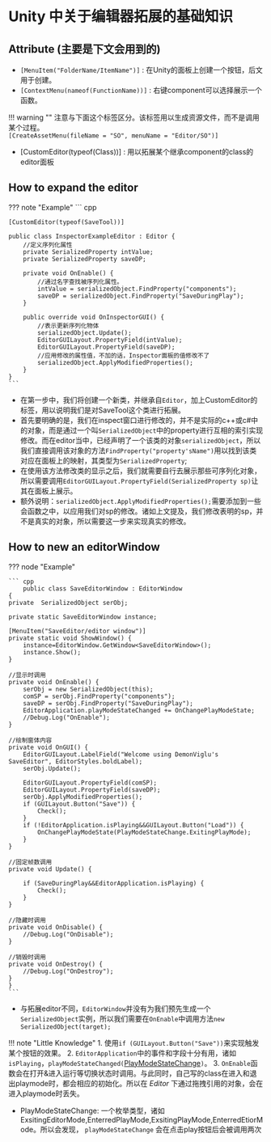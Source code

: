 # Unity 中关于编辑器拓展的基础知识


## Attribute (主要是下文会用到的)

- `[MenuItem("FolderName/ItemName")]` : 在Unity的面板上创建一个按钮，后文用于创建。
- `[ContextMenu(nameof(FunctionName))]` : 右键component可以选择展示一个函数。

!!! warning ""
    注意与下面这个标签区分。该标签用以生成资源文件，而不是调用某个过程。<br/>
    `[CreateAssetMenu(fileName = "SO", menuName = "Editor/SO")]` 

- [CustomEditor(typeof(Class))] : 用以拓展某个继承component的class的editor面板
## How to expand the editor

??? note "Example"
    ``` cpp

    [CustomEditor(typeof(SaveTool))]

    public class InspectorExampleEditor : Editor {
        //定义序列化属性
        private SerializedProperty intValue;
        private SerializedProperty saveDP;

        private void OnEnable() {
            //通过名字查找被序列化属性。
            intValue = serializedObject.FindProperty("components");
            saveDP = serializedObject.FindProperty("SaveDuringPlay");
        }

        public override void OnInspectorGUI() {
            //表示更新序列化物体
            serializedObject.Update();
            EditorGUILayout.PropertyField(intValue);
            EditorGUILayout.PropertyField(saveDP);
            //应用修改的属性值，不加的话，Inspector面板的值修改不了
            serializedObject.ApplyModifiedProperties();
        }
    }
    ```


- 在第一步中，我们将创建一个新类，并继承自`Editor`，加上CustomEditor的标签，用以说明我们是对SaveTool这个类进行拓展。
- 首先要明确的是，我们在inspect窗口进行修改的，并不是实际的c++或c#中的对象，而是通过一个叫`SerializedObject`中的property进行互相的索引实现修改。而在editor当中，已经声明了一个该类的对象`serializedObject`，所以我们直接调用该对象的方法`FindProperty("property'sName")`用以找到该类对应在面板上的映射，其类型为`SerializedProperty`;
- 在使用该方法修改类的显示之后，我们就需要自行去展示那些可序列化对象，所以需要调用`EditorGUILayout.PropertyField(SerializedProperty sp)`让其在面板上展示。
- 额外说明：`serializedObject.ApplyModifiedProperties();`需要添加到一些会函数之中，以应用我们对sp的修改。诸如上文提及，我们修改表明的sp，并不是真实的对象，所以需要这一步来实现真实的修改。

## How to new an editorWindow

??? node "Example"

    ``` cpp
        public class SaveEditorWindow : EditorWindow
    {
    private  SerializedObject serObj;

    private static SaveEditorWindow instance;

    [MenuItem("SaveEditor/editor window")]
    private static void ShowWindow() {
        instance=EditorWindow.GetWindow<SaveEditorWindow>();
        instance.Show();
    }

    //显示时调用
    private void OnEnable() {
        serObj = new SerializedObject(this);
        comSP = serObj.FindProperty("components");
        saveDP = serObj.FindProperty("SaveDuringPlay");
        EditorApplication.playModeStateChanged += OnChangePlayModeState;
        //Debug.Log("OnEnable");
    }

    //绘制窗体内容
    private void OnGUI() {
        EditorGUILayout.LabelField("Welcome using DemonViglu's SaveEditor", EditorStyles.boldLabel);
        serObj.Update();

        EditorGUILayout.PropertyField(comSP);
        EditorGUILayout.PropertyField(saveDP);
        serObj.ApplyModifiedProperties();
        if (GUILayout.Button("Save")) {
            Check();
        }
        if (!EditorApplication.isPlaying&&GUILayout.Button("Load")) {
            OnChangePlayModeState(PlayModeStateChange.ExitingPlayMode);
        }
    }

    //固定帧数调用
    private void Update() {

        if (SaveDuringPlay&&EditorApplication.isPlaying) {
            Check();
        }
    }

    //隐藏时调用
    private void OnDisable() {
        //Debug.Log("OnDisable");
    }

    //销毁时调用
    private void OnDestroy() {
        //Debug.Log("OnDestroy");
    }
    }
    ```

- 与拓展editor不同，`EditorWindow`并没有为我们预先生成一个`SerializedObject`实例，所以我们需要在`OnEnable`中调用方法`new SerializedObject(target);`

!!! note "Little Knowledge"
    1. 使用`if (GUILayout.Button("Save"))`来实现触发某个按钮的效果。
    2. `EditorApplication`中的事件和字段十分有用，诸如`isPlaying`，`playModeStateChanged(`<a href="#PlayModeStateChange">PlayModeStateChange</a>`)`。
    3. `OnEnable`函数会在打开&进入运行等切换状态时调用。与此同时，自己写的class在进入和退出playmode时，都会相应的初始化。所以在 _Editor_ 下通过拖拽引用的对象，会在进入playmode时丢失。

- <a id="PlayModeStateChange">PlayModeStateChange</a>: 一个枚举类型，诸如ExsitingEditorMode,EnterredPlayMode,ExsitingPlayMode,EnterredEtiorMode。所以会发现， `playModeStateChange` 会在点击play按钮后会被调用两次



